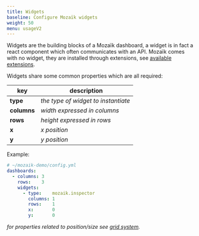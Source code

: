 ```yaml
---
title: Widgets
baseline: Configure Mozaïk widgets
weight: 50
menu: usageV2
---
```

Widgets are the building blocks of a Mozaïk dashboard, a widget is in fact a react component which often communicates with an API.
Mozaïk comes with no widget, they are installed through extensions, see [available extensions](/extensions).

Widgets share some common properties which are all required:

| key         | description                         |
| ----------- | ----------------------------------- |
| **type**    | *the type of widget to instantiate* |
| **columns** | *width expressed in columns*        |
| **rows**    | *height expressed in rows*          |
| **x**       | *x position*                        |
| **y**       | *y position*                        |

Example:

``` yaml
# ~/mozaik-demo/config.yml
dashboards:
  - columns: 3
    rows:    3
    widgets:
      - type:    mozaik.inspector
        columns: 1
        rows:    1
        x:       0
        y:       0
```

*for properties related to position/size see [grid system](/v2/usage/grid-system.html).*

